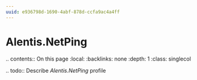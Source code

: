 ```yaml
---
uuid: e936798d-1690-4abf-878d-ccfa9ac4a4ff
---
```



# Alentis.NetPing

.. contents:: On this page
    :local:
    :backlinks: none
    :depth: 1
    :class: singlecol

.. todo::
    Describe *Alentis.NetPing* profile

